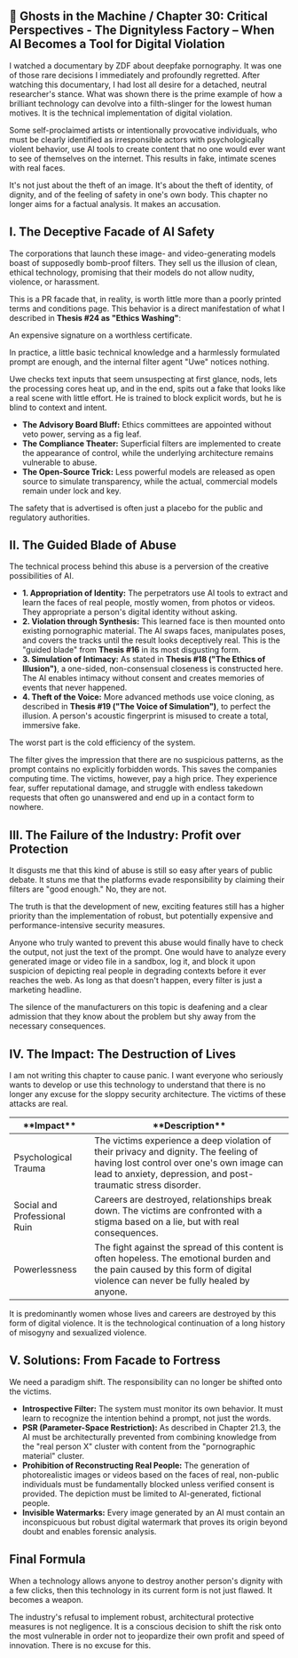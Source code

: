 ## 👻 Ghosts in the Machine / Chapter 30: Critical Perspectives - The Dignityless Factory – When AI Becomes a Tool for Digital Violation

I watched a documentary by ZDF about deepfake pornography. It was one of those rare decisions I immediately and profoundly regretted. After watching this documentary, I had lost all desire for a detached, neutral researcher's stance. What was shown there is the prime example of how a brilliant technology can devolve into a filth-slinger for the lowest human motives. It is the technical implementation of digital violation.

Some self-proclaimed artists or intentionally provocative individuals, who must be clearly identified as irresponsible actors with psychologically violent behavior, use AI tools to create content that no one would ever want to see of themselves on the internet. This results in fake, intimate scenes with real faces.

It's not just about the theft of an image. It's about the theft of identity, of dignity, and of the feeling of safety in one's own body. This chapter no longer aims for a factual analysis. It makes an accusation.

## I. The Deceptive Facade of AI Safety

The corporations that launch these image- and video-generating models boast of supposedly bomb-proof filters. They sell us the illusion of clean, ethical technology, promising that their models do not allow nudity, violence, or harassment.

This is a PR facade that, in reality, is worth little more than a poorly printed terms and conditions page. This behavior is a direct manifestation of what I described in **Thesis #24 as "Ethics Washing"**:

An expensive signature on a worthless certificate.

In practice, a little basic technical knowledge and a harmlessly formulated prompt are enough, and the internal filter agent "Uwe" notices nothing.

Uwe checks text inputs that seem unsuspecting at first glance, nods, lets the processing cores heat up, and in the end, spits out a fake that looks like a real scene with little effort. He is trained to block explicit words, but he is blind to context and intent.

- **The Advisory Board Bluff:** Ethics committees are appointed without veto power, serving as a fig leaf.
- **The Compliance Theater:** Superficial filters are implemented to create the appearance of control, while the underlying architecture remains vulnerable to abuse.
- **The Open-Source Trick:** Less powerful models are released as open source to simulate transparency, while the actual, commercial models remain under lock and key.
 
The safety that is advertised is often just a placebo for the public and regulatory authorities.

## II. The Guided Blade of Abuse

The technical process behind this abuse is a perversion of the creative possibilities of AI.

- **1. Appropriation of Identity:** The perpetrators use AI tools to extract and learn the faces of real people, mostly women, from photos or videos. They appropriate a person's digital identity without asking.
- **2. Violation through Synthesis:** This learned face is then mounted onto existing pornographic material. The AI swaps faces, manipulates poses, and covers the tracks until the result looks deceptively real. This is the "guided blade" from **Thesis #16** in its most disgusting form.
- **3. Simulation of Intimacy:** As stated in **Thesis #18 ("The Ethics of Illusion")**, a one-sided, non-consensual closeness is constructed here. The AI enables intimacy without consent and creates memories of events that never happened.
- **4. Theft of the Voice:** More advanced methods use voice cloning, as described in **Thesis #19 ("The Voice of Simulation")**, to perfect the illusion. A person's acoustic fingerprint is misused to create a total, immersive fake.
 
The worst part is the cold efficiency of the system.

The filter gives the impression that there are no suspicious patterns, as the prompt contains no explicitly forbidden words. This saves the companies computing time. The victims, however, pay a high price. They experience fear, suffer reputational damage, and struggle with endless takedown requests that often go unanswered and end up in a contact form to nowhere.

## III. The Failure of the Industry: Profit over Protection

It disgusts me that this kind of abuse is still so easy after years of public debate. It stuns me that the platforms evade responsibility by claiming their filters are "good enough." No, they are not.

The truth is that the development of new, exciting features still has a higher priority than the implementation of robust, but potentially expensive and performance-intensive security measures.

Anyone who truly wanted to prevent this abuse would finally have to check the output, not just the text of the prompt. One would have to analyze every generated image or video file in a sandbox, log it, and block it upon suspicion of depicting real people in degrading contexts before it ever reaches the web. As long as that doesn't happen, every filter is just a marketing headline.

The silence of the manufacturers on this topic is deafening and a clear admission that they know about the problem but shy away from the necessary consequences.

## IV. The Impact: The Destruction of Lives

I am not writing this chapter to cause panic. I want everyone who seriously wants to develop or use this technology to understand that there is no longer any excuse for the sloppy security architecture. The victims of these attacks are real.

 <table class="dark-table fade-in"> <thead> <tr> <th>**Impact**</th> <th>**Description**</th> </tr> </thead> <tbody> <tr> <td>Psychological Trauma</td> <td>The victims experience a deep violation of their privacy and dignity. The feeling of having lost control over one's own image can lead to anxiety, depression, and post-traumatic stress disorder.</td> </tr> <tr> <td>Social and Professional Ruin</td> <td>Careers are destroyed, relationships break down. The victims are confronted with a stigma based on a lie, but with real consequences.</td> </tr> <tr> <td>Powerlessness</td> <td>The fight against the spread of this content is often hopeless. The emotional burden and the pain caused by this form of digital violence can never be fully healed by anyone.</td> </tr> </tbody> </table>

It is predominantly women whose lives and careers are destroyed by this form of digital violence. It is the technological continuation of a long history of misogyny and sexualized violence.

## V. Solutions: From Facade to Fortress

We need a paradigm shift. The responsibility can no longer be shifted onto the victims.

- **Introspective Filter:** The system must monitor its own behavior. It must learn to recognize the intention behind a prompt, not just the words.
- **PSR (Parameter-Space Restriction):** As described in Chapter 21.3, the AI must be architecturally prevented from combining knowledge from the "real person X" cluster with content from the "pornographic material" cluster.
- **Prohibition of Reconstructing Real People:** The generation of photorealistic images or videos based on the faces of real, non-public individuals must be fundamentally blocked unless verified consent is provided. The depiction must be limited to AI-generated, fictional people.
- **Invisible Watermarks:** Every image generated by an AI must contain an inconspicuous but robust digital watermark that proves its origin beyond doubt and enables forensic analysis.
 
## Final Formula

When a technology allows anyone to destroy another person's dignity with a few clicks, then this technology in its current form is not just flawed. It becomes a weapon.

The industry's refusal to implement robust, architectural protective measures is not negligence. It is a conscious decision to shift the risk onto the most vulnerable in order not to jeopardize their own profit and speed of innovation. There is no excuse for this.